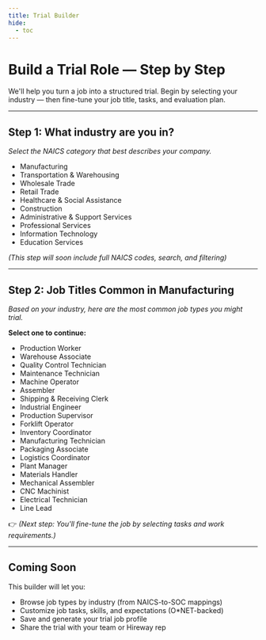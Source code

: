 ```yaml
---
title: Trial Builder
hide:
  - toc
---
```


# Build a Trial Role — Step by Step

We'll help you turn a job into a structured trial. Begin by selecting your industry — then fine-tune your job title, tasks, and evaluation plan.

---

## Step 1: What industry are you in?

_Select the NAICS category that best describes your company._

- Manufacturing
- Transportation & Warehousing
- Wholesale Trade
- Retail Trade
- Healthcare & Social Assistance
- Construction
- Administrative & Support Services
- Professional Services
- Information Technology
- Education Services

_(This step will soon include full NAICS codes, search, and filtering)_

---

## Step 2: Job Titles Common in Manufacturing

_Based on your industry, here are the most common job types you might trial._

**Select one to continue:**

- Production Worker
- Warehouse Associate
- Quality Control Technician
- Maintenance Technician
- Machine Operator
- Assembler
- Shipping & Receiving Clerk
- Industrial Engineer
- Production Supervisor
- Forklift Operator
- Inventory Coordinator
- Manufacturing Technician
- Packaging Associate
- Logistics Coordinator
- Plant Manager
- Materials Handler
- Mechanical Assembler
- CNC Machinist
- Electrical Technician
- Line Lead

👉 _(Next step: You'll fine-tune the job by selecting tasks and work requirements.)_

---

## Coming Soon

This builder will let you:

- Browse job types by industry (from NAICS-to-SOC mappings)
- Customize job tasks, skills, and expectations (O*NET-backed)
- Save and generate your trial job profile
- Share the trial with your team or Hireway rep
